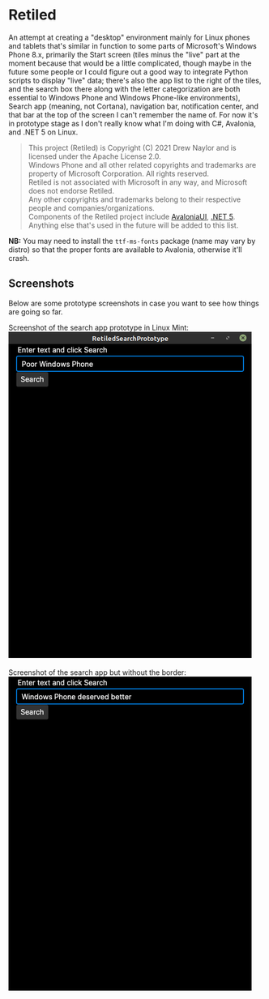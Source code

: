 # Retiled

An attempt at creating a "desktop" environment mainly for Linux phones and tablets that's similar in function to some parts of Microsoft's Windows Phone 8.x, primarily the Start screen (tiles minus the "live" part at the moment because that would be a little complicated, though maybe in the future some people or I could figure out a good way to integrate Python scripts to display "live" data; there's also the app list to the right of the tiles, and the search box there along with the letter categorization are both essential to Windows Phone and Windows Phone-like environments), Search app (meaning, not Cortana), navigation bar, notification center, and that bar at the top of the screen I can't remember the name of. For now it's in prototype stage as I don't really know what I'm doing with C#, Avalonia, and .NET 5 on Linux.

>This project (Retiled) is Copyright (C) 2021 Drew Naylor and is licensed under the Apache License 2.0.<br>
Windows Phone and all other related copyrights and trademarks are property of Microsoft Corporation. All rights reserved.<br>
Retiled is not associated with Microsoft in any way, and Microsoft does not endorse Retiled.<br>
Any other copyrights and trademarks belong to their respective people and companies/organizations.<br>
Components of the Retiled project include [AvaloniaUI](https://avaloniaui.net/), [.NET 5](https://docs.microsoft.com/en-us/dotnet/core/dotnet-five). Anything else that's used in the future will be added to this list.

**NB:** You may need to install the `ttf-ms-fonts` package (name may vary by distro) so that the proper fonts are available to Avalonia, otherwise it'll crash.

## Screenshots
Below are some prototype screenshots in case you want to see how things are going so far.

Screenshot of the search app prototype in Linux Mint:<br>
![](/docs/images/search-prototype.png?raw=true)<br>
<br>
Screenshot of the search app but without the border:<br>
![](/docs/images/search-prototype-no-border.png?raw=true)

